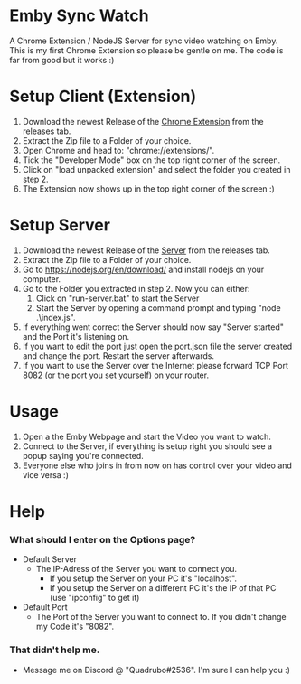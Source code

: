 # Emby Sync Watch
A Chrome Extension / NodeJS Server for sync video watching on Emby.
This is my first Chrome Extension so please be gentle on me. The code is far from good but it works :)

# Setup Client (Extension)
1) Download the newest Release of the [Chrome Extension](https://github.com/Quadrubo/emby-sync-watch/releases/tag/extension-v1.2) from the releases tab.
2) Extract the Zip file to a Folder of your choice.
3) Open Chrome and head to: "chrome://extensions/".
4) Tick the "Developer Mode" box on the top right corner of the screen.
5) Click on "load unpacked extension" and select the folder you created in step 2.
6) The Extension now shows up in the top right corner of the screen :)

# Setup Server
1) Download the newest Release of the [Server](https://github.com/Quadrubo/emby-sync-watch/releases/tag/server-v1.2) from the releases tab.
2) Extract the Zip file to a Folder of your choice.
3) Go to https://nodejs.org/en/download/ and install nodejs on your computer.
4) Go to the Folder you extracted in step 2. Now you can either:
    1) Click on "run-server.bat" to start the Server
    2) Start the Server by opening a command prompt and typing "node .\index.js".  
6) If everything went correct the Server should now say "Server started" and the Port it's listening on.
7) If you want to edit the port just open the port.json file the server created and change the port. Restart the server afterwards.
7) If you want to use the Server over the Internet please forward TCP Port 8082 (or the port you set yourself) on your router.

# Usage

1) Open a the Emby Webpage and start the Video you want to watch.
2) Connect to the Server, if everything is setup right you should see a popup saying you're connected.
3) Everyone else who joins in from now on has control over your video and vice versa :)

# Help
### What should I enter on the Options page?
* Default Server
     * The IP-Adress of the Server you want to connect you.
        * If you setup the Server on your PC it's "localhost".
        * If you setup the Server on a different PC it's the IP of that PC (use "ipconfig" to get it)
* Default Port
    * The Port of the Server you want to connect to. If you didn't change my Code it's "8082".

### That didn't help me.
* Message me on Discord @ "Quadrubo#2536". I'm sure I can help you :)